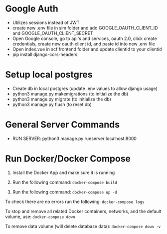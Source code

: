 # Google Auth
- Utilizes sessions instead of JWT
- create new .env file in sim folder and add GOOGLE_OAUTH_CLIENT_ID and GOOGLE_OAUTH_CLIENT_SECRET
- Open Google console, go to api's and services, oauth 2.0, click create credentials, create new oauth client id, and paste id into new .env file
- Open index.vue in scf frontend folder and update clientid to your clientid
- pip install django-cors-headers

# Setup local postgres
- Create db in local postgres (update .env values to allow django usage)
- python3 manage.py makemigrations (to initialize the db)
- python3 manage.py migrate (to initialize the db)
- python3 manage.py flush (to reset db)

# General Server Commands
- RUN SERVER: python3 manage.py runserver localhost:8000


# Run Docker/Docker Compose

1. Install the Docker App and make sure it is running

2. Run the following command: `docker-compose build`

3. Run the following command: `docker-compose up -d`

To check there are no errors run the following: 
`docker-compose logs`

To stop and remove all related Docker containers, networks, and the default volume, use:
`docker-compose down`

To remove data volume (will delete database data):
`docker-compose down -v`